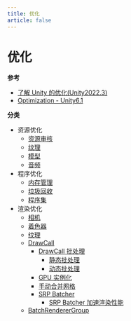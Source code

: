 ```yaml
---
title: 优化
article: false
---
```


<!-- more -->

# 优化

**参考**

* [了解 Unity 的优化(Unity2022.3)](./了解%20Unity%20中的优化.md)
* [Optimization - Unity6.1](https://docs.unity3d.com/Manual/analysis.html)

**分类**

* 资源优化
  * [资源审核](./了解%20Unity%20中的优化.md#资源审核)
  * [纹理](./了解%20Unity%20中的优化.md#纹理)
  * [模型](./了解%20Unity%20中的优化.md#模型)
  * [音频](./了解%20Unity%20中的优化.md#音频)
* 程序优化
  * [内存管理](./Unity%20中的内存管理.md)
  * [垃圾回收](./垃圾回收.md)
  * [程序集](./程序集.md)
* 渲染优化
  * [相机](./Unity%20中的图形优化.md#相机-camera)
  * [着色器](./Unity%20中的图形优化.md#着色器-shaders)
  * [纹理](./Unity%20中的图形优化.md#纹理-textures)
  * [DrawCall](./DrawCall%20优化.md)
    * [DrawCall 批处理](./DrawCall%20优化.md#drawcall-批处理)
      * [静态批处理](./DrawCall%20优化.md#静态批处理)
      * [动态批处理](./DrawCall%20优化.md#动态批处理)
    * [GPU 实例化](./GPU%20实例化.md)
    * [手动合并网格](./手动合并网格.md)
    * [SRP Batcher](./DrawCall%20优化.md#srp-batcher)
      * [SRP Batcher 加速渲染性能](./SRP%20Batcher%20加速渲染性能.md)
  * [BatchRendererGroup](https://docs.unity3d.com/2022.3/Documentation/Manual/batch-renderer-group.html)